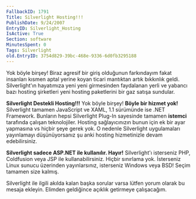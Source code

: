 ```yaml
---
FallbackID: 1791
Title: Silverlight Hosting!!!
PublishDate: 9/24/2007
EntryID: Silverlight_Hosting
IsActive: True
Section: software
MinutesSpent: 0
Tags: Silverlight
old.EntryID: 3754d829-39bc-468e-9336-6d0fb3295188
---
```

Yok böyle birşey! Biraz agresif bir giriş olduğunun farkındayım fakat
insanları kısmen aptal yerine koyan ticari mantıktan artık bıkkınlık
geldi. Silverlight'ın hayatımıza yeni yeni girmesinden faydalanan yerli
ve yabancı bazı hosting şirketleri yeni hosting paketlerini bir gaz
satışa sundular.

**Silverlight Destekli Hosting!!!** Yok böyle birşey! **Böyle bir hizmet
yok!** Silverlight tamamen JavaScript ve XAML, 1.1 sürümünde ise .NET
Framework. Bunların hepsi Silverlight Plug-In sayesinde tamamen
**istemci** tarafında çalışan teknolojiler. Hosting sağlayıcınızın bunun
için ek bir ayar yapmasına vs hiçbir şeye gerek yok. O nedenle
Silverlight uygulamaları yayınlamayı düşünüyorsanız şu anki hosting
hizmetinizle devam edebilirsiniz.

**Silverlight sadece ASP.NET ile kullanılır. Hayır!** Silverlight'ı
isterseniz PHP, Coldfusion veya JSP ile kullanabilirsiniz. Hiçbir
sınırlama yok. İsterseniz Linux sunucu üzerinden yayınlarsınız,
isterseniz Windows veya BSD! Seçim tamamen size kalmış.

Silverlight ile ilgili akılda kalan başka sorular varsa lütfen yorum
olarak bu mesaja ekleyin. Elimden geldiğince açıklık getirmeye
çalışacağım.


